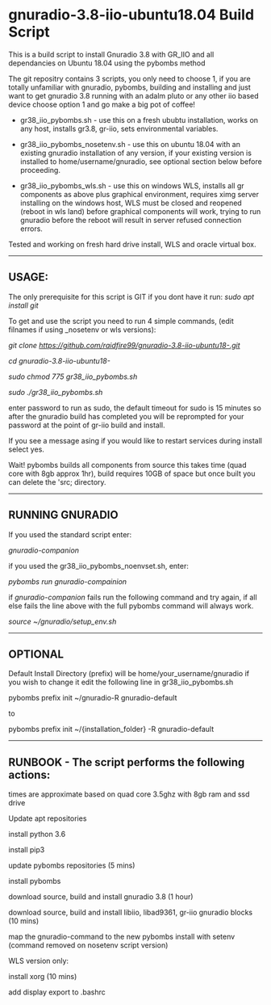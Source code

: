 
# gnuradio-3.8-iio-ubuntu18.04 Build Script
This is a build script to install Gnuradio 3.8 with GR_IIO and all dependancies on Ubuntu 18.04 using the pybombs method

The git repositry contains 3 scripts, you only need to choose 1, if you are totally unfamiliar with gnuradio, pybombs, building and installing and just want to get gnuradio 3.8 running with an adalm pluto or any other iio based device choose option 1 and go make a big pot of coffee!

- gr38_iio_pybombs.sh - use this on a fresh ububtu installation, works on any host, installs gr3.8, gr-iio, sets environmental variables.
- gr38_iio_pybombs_nosetenv.sh - use this on ubuntu 18.04 with an existing gnuradio installation of any version, if your existing version is installed to home/username/gnuradio, see optional section below before proceeding.

- gr38_iio_pybombs_wls.sh - use this on windows WLS, installs all gr components as above plus graphical environment, requires ximg server installing on the windows host, WLS must be closed and reopened (reboot in wls land) before graphical components will work, trying to run gnuradio before the reboot will result in server refused connection errors.


Tested and working on fresh hard drive install, WLS and oracle virtual box.



-----------------------------------------------------------------------------------------------------------------------------

USAGE:
-
The only prerequisite for this script is GIT if you dont have it run:
*sudo apt install git*

To get and use the script you need to run 4 simple commands, (edit filnames if using _nosetenv or wls versions):


*git clone https://github.com/raidfire99/gnuradio-3.8-iio-ubuntu18-.git*

*cd gnuradio-3.8-iio-ubuntu18-*

*sudo chmod 775 gr38_iio_pybombs.sh*

*sudo ./gr38_iio_pybombs.sh*


enter password to run as sudo, the default timeout for sudo is 15 minutes so after the gnuradio build has completed you will be reprompted for your password at the point of gr-iio build and install.

If you see a message asing if you would like to restart services during install select yes.


Wait! pybombs builds all components from source this takes time (quad core with 8gb approx 1hr), build requires 10GB of space but once built you can delete the 'src; directory.



-----------------------------------------------------------------------------------------------------------------------------

RUNNING GNURADIO
-

If you used the standard script enter:

*gnuradio-companion*

if you used the gr38_iio_pybombs_noenvset.sh, enter:

*pybombs run gnuradio-compainion*

if *gnuradio-companion* fails run the following command and try again, if all else fails the line above with the full pybombs command will always work.

*source ~/gnuradio/setup_env.sh*

------------------------------------------------------------------------------------------------------------------------------
OPTIONAL 
-

Default Install Directory (prefix) will be home/your_username/gnuradio if you wish to change it edit the following line in gr38_iio_pybombs.sh

pybombs prefix init ~/gnuradio-R gnuradio-default

to

pybombs prefix init ~/{installation_folder} -R gnuradio-default

-----------------------------------------------------------------------------------------------------------------------------
 RUNBOOK - The script performs the following actions:
-

times are approximate based on quad core 3.5ghz with 8gb ram and ssd drive

Update apt repositories


install python 3.6

install pip3

update pybombs repositories (5 mins)

install pybombs

download source, build and install gnuradio 3.8 (1 hour)

download source, build and install libiio, libad9361, gr-iio gnuradio blocks (10 mins)

map the gnuradio-command to the new pybombs install with setenv (command removed on nosetenv script version)

WLS version only: 

install xorg (10 mins)

add  display export to .bashrc 
